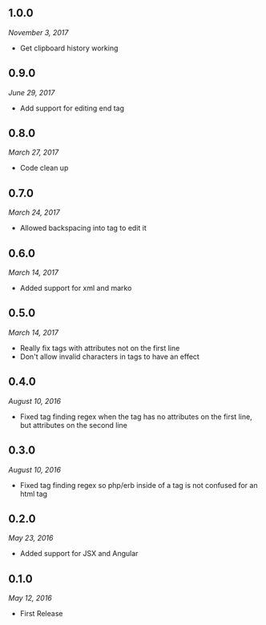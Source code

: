 ## 1.0.0
_November 3, 2017_
* Get clipboard history working

## 0.9.0
_June 29, 2017_
* Add support for editing end tag

## 0.8.0
_March 27, 2017_
* Code clean up

## 0.7.0
_March 24, 2017_
* Allowed backspacing into tag to edit it

## 0.6.0
_March 14, 2017_
* Added support for xml and marko

## 0.5.0
_March 14, 2017_
* Really fix tags with attributes not on the first line
* Don't allow invalid characters in tags to have an effect

## 0.4.0
_August 10, 2016_
* Fixed tag finding regex when the tag has no attributes on the first line, but attributes on the second line

## 0.3.0
_August 10, 2016_
* Fixed tag finding regex so php/erb inside of a tag is not confused for an html tag

## 0.2.0
_May 23, 2016_
* Added support for JSX and Angular

## 0.1.0
_May 12, 2016_
* First Release

